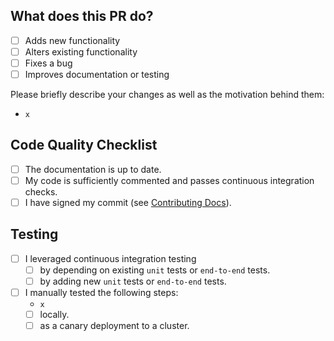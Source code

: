 ## What does this PR do?

- [ ] Adds new functionality
- [ ] Alters existing functionality
- [ ] Fixes a bug
- [ ] Improves documentation or testing

Please briefly describe your changes as well as the motivation behind them:
- `x`

## Code Quality Checklist

- [ ] The documentation is up to date.
- [ ] My code is sufficiently commented and passes continuous integration checks.
- [ ] I have signed my commit (see [Contributing Docs](../CONTRIBUTING.md)).

## Testing

- [ ] I leveraged continuous integration testing
    - [ ] by depending on existing `unit` tests or `end-to-end` tests.
    - [ ] by adding new `unit` tests or `end-to-end` tests.
- [ ] I manually tested the following steps:
    - `x`
    - [ ] locally.
    - [ ] as a canary deployment to a cluster.
